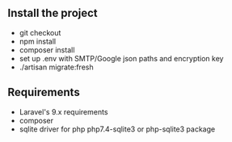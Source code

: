 ## Install the project
- git checkout
- npm install
- composer install
- set up .env with SMTP/Google json paths and encryption key
- ./artisan migrate:fresh

## Requirements
- Laravel's 9.x requirements
- composer
- sqlite driver for php php7.4-sqlite3 or php-sqlite3 package

